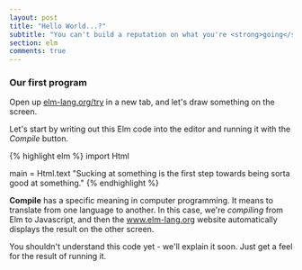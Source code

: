 ```yaml
---
layout: post
title: "Hello World...?"
subtitle: "You can't build a reputation on what you're <strong>going</strong> to do"
section: elm
comments: true
---
```


### Our first program

Open up [elm-lang.org/try](http://www.elm-lang.org/try) in a new tab, and let's draw something on the screen.

Let's start by writing out this Elm code into the editor and running it with the *Compile* button.

{% highlight elm %}
import Html

main = Html.text "Sucking at something is the first step towards being sorta good at something."
{% endhighlight %}

**Compile** has a specific meaning in computer programming. It means to translate from one language to another. In this case, we're *compiling* from Elm to Javascript, and then the www.elm-lang.org website automatically displays the result on the other screen.

You shouldn't understand this code yet - we'll explain it soon. Just get a feel for the result of running it.
